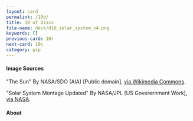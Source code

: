 ```yaml
---
layout: card
permalink: /10d/
title: 10 of Discs
file-name: deck/d10_solar_system_v4.png
keywords: []
previous-card: 10r
next-card: 10c
category: pip
---
```


#### Image Sources
"The Sun" By NASA/SDO (AIA) [Public domain], [via Wikimedia Commons](https://commons.wikimedia.org/wiki/File%3AThe_Sun_by_the_Atmospheric_Imaging_Assembly_of_NASA&#039;s_Solar_Dynamics_Observatory_-_20100819.jpg).

"Solar System Montage Updated" By NASA/JPL [US Goverernment Work], [via NASA](https://images.nasa.gov/details-PIA01341.html).

#### About
